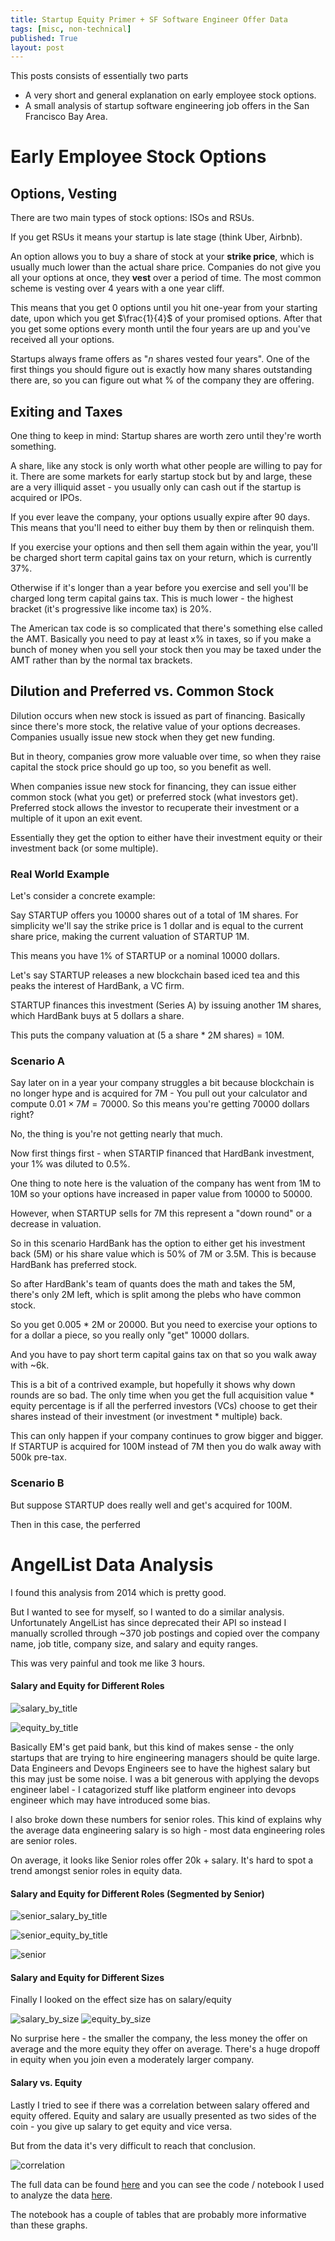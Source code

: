 ```yaml
---
title: Startup Equity Primer + SF Software Engineer Offer Data
tags: [misc, non-technical]
published: True
layout: post
---
```


This posts consists of essentially two parts
- A very short and general explanation on early employee stock options.
- A small analysis of startup software engineering job offers in the San Francisco Bay Area. 

<!--more-->

# Early Employee Stock Options

## Options, Vesting

There are two main types of stock options: ISOs and RSUs. 

If you get RSUs it means your startup is late stage (think Uber, Airbnb). 

An option allows you to buy a share of stock at your **strike price**, which is usually much lower than the actual share price. 
Companies do not give you all your options at once, they **vest** over a period of time. The most common scheme is vesting over 4 years with a one year cliff. 

This means that you get 0 options until you hit one-year from your starting date, upon which you get $\frac{1}{4}$ of your promised options. After that you get some options every month until the four years are up and you've received all your options. 

Startups always frame offers as "$n$ shares vested four years". One of the first things you should figure out is exactly how many shares outstanding there are, so you can figure out what % of the company they are offering. 

## Exiting and Taxes
One thing to keep in mind: Startup shares are worth zero until they're worth something. 

A share, like any stock is only worth what other people are willing to pay for it. There are some markets for early startup stock but by and large, these are a very illiquid asset - you usually only can cash out if the startup is acquired or IPOs.

If you ever leave the company, your options usually expire after 90 days. This means that you'll need to either buy them by then or relinquish them. 

If you exercise your options and then sell them again within the year, you'll be charged short term capital gains tax on your return, which is currently 37%.

Otherwise if it's longer than a year before you exercise and sell you'll be charged long term capital gains tax.  This is much lower - the highest bracket (it's progressive like income tax) is 20%.

The American tax code is so complicated that there's something else called the AMT. Basically you need to pay at least x% in taxes, so if you make a bunch of money when you sell your stock then you may be taxed under the AMT rather than by the normal tax brackets. 

## Dilution and Preferred vs. Common Stock

Dilution occurs when new stock is issued as part of financing. Basically since there's more stock, the relative value of your options decreases. Companies usually issue new stock when they get new funding. 

But in theory, companies grow more valuable over time, so when they raise capital the stock price should go up too, so you benefit as well. 

When companies issue new stock for financing, they can issue either common stock (what you get) or preferred stock (what investors get). Preferred stock allows the investor to recuperate their investment or a multiple of it upon an exit event. 

Essentially they get the option to either have their investment equity or their investment back (or some multiple). 


### Real World Example
Let's consider a concrete example: 

Say STARTUP offers you 10000 shares out of a total of 1M shares. For simplicity we'll say the strike price is 1 dollar and is equal to the current share price, making the current valuation of STARTUP 1M. 

This means you have 1% of STARTUP or a nominal 10000 dollars. 

Let's say STARTUP releases a new blockchain based iced tea and this peaks the interest of HardBank, a VC firm.

STARTUP finances this investment (Series A) by issuing another 1M shares, which HardBank buys at 5 dollars a share.

This puts the company valuation at (5 a share * 2M shares) = 10M. 

### Scenario A 

Say later on in a year your company struggles a bit because blockchain is no longer hype and is acquired for 7M - You pull out your calculator and compute $0.01 \times 7M = 70000$.
So this means you're getting 70000 dollars right?

No, the thing is you're not getting nearly that much. 

Now first things first - when STARTIP financed that HardBank investment, your 1% was diluted to 0.5%. 

One thing to note here is the valuation of the company has went from 1M to 10M so your options have increased in paper value from 10000 to 50000.

However, when STARTUP sells for 7M this represent a "down round" or a decrease in valuation.

So in this scenario HardBank has the option to either get his investment back (5M) or his share value which is 50% of 7M or 3.5M. This is because HardBank has preferred stock. 

So after HardBank's team of quants does the math and takes the 5M, there's only 2M left, which is split among the plebs who have common stock. 

So you get 0.005 * 2M or 20000. But you need to exercise your options to for a dollar a piece, so you really only "get" 10000 dollars.

And you have to pay short term capital gains tax on that so you walk away with ~6k. 

This is a bit of a contrived example, but hopefully it shows why down rounds are so bad. The only time when you get the full acquisition value * equity percentage is if all the perferred investors (VCs) choose to get their shares instead of their investment (or investment * multiple) back. 

This can only happen if your company continues to grow bigger and bigger. If STARTUP is acquired for 100M instead of 7M then you do walk away with 500k pre-tax. 

### Scenario B
But suppose STARTUP does really well and get's acquired for 100M. 

Then in this case, the perferred 

# AngelList Data Analysis
I found this analysis from 2014 which is pretty good. 

But I wanted to see for myself, so I wanted to do a similar analysis. Unfortunately AngelList has since deprecated their API so instead I manually scrolled through ~370 job postings and copied over the company name, job title, company size, and salary and equity ranges. 

This was very painful and took me like 3 hours. 

#### Salary and Equity for Different Roles
![salary_by_title](/images/startup/salary_by_title.png)

![equity_by_title](/images/startup/equity_by_title.png)

Basically EM's get paid bank, but this kind of makes sense - the only startups that are trying to hire engineering managers should be quite large. 
Data Engineers and Devops Engineers see to have the highest salary but this may just be some noise. I was a bit generous with applying the devops engineer label - I catagorized stuff like platform engineer into devops engineer which may have introduced some bias. 

I also broke down these numbers for senior roles. This kind of explains why the average data engineering salary is so high - most data engineering roles are senior roles. 

On average, it looks like Senior roles offer 20k + salary. It's hard to spot a trend amongst senior roles in equity data. 

#### Salary and Equity for Different Roles (Segmented by Senior)
![senior_salary_by_title](/images/startup/senior_salary_by_title.png)

![senior_equity_by_title](/images/startup/senior_equity_by_title.png)

![senior](/images/startup/senior.png)

#### Salary and Equity for Different Sizes

Finally I looked on the effect size has on salary/equity

![salary_by_size](/images/startup/salary_by_size.png) ![equity_by_size](/images/startup/equity_by_size.png)

No surprise here - the smaller the company, the less money the offer on average and the more equity they offer on average. There's a huge dropoff in equity when you join even a moderately larger company.


#### Salary vs. Equity
Lastly I tried to see if there was a correlation between salary offered and equity offered. Equity and salary are usually presented as two sides of the coin - you give up salary to get equity and vice versa. 

But from the data it's very difficult to reach that conclusion. 

![correlation](/images/startup/salary_vs_equity.png)

The full data can be found [here]() and you can see the code / notebook I used to analyze the data [here](). 

The notebook has a couple of tables that are probably more informative than these graphs. 
